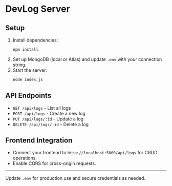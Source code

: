 # DevLog Server

## Setup

1. Install dependencies:
   ```sh
   npm install
   ```
2. Set up MongoDB (local or Atlas) and update `.env` with your connection string.
3. Start the server:
   ```sh
   node index.js
   ```

## API Endpoints
- `GET /api/logs` - List all logs
- `POST /api/logs` - Create a new log
- `PUT /api/logs/:id` - Update a log
- `DELETE /api/logs/:id` - Delete a log

## Frontend Integration
- Connect your frontend to `http://localhost:5000/api/logs` for CRUD operations.
- Enable CORS for cross-origin requests.

---

Update `.env` for production use and secure credentials as needed.
